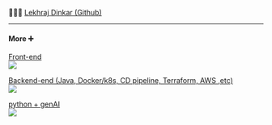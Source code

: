 👩🏻‍💻 <a href="https://github.com/lekhrajdinkar" target="_blank">Lekhraj Dinkar (Github)</a>


---

#### More ➕
<a href="https://front-end-docs.netlify.app/01_ng/000_ng_evolution-2025/" target="_blank">Front-end </a><br>
<img src="https://skillicons.dev/icons?i=angular,ts,css,html,js,redux,rxjs,npm,nodejs" />

<a href="https://back-end-docs.netlify.app/" target="_blank">Backend-end (Java, Docker/k8s, CD pipeline, Terraform, AWS ,etc)</a><br>
<img src="https://skillicons.dev/icons?i=java,aws,terraform,docker,kubernetes,git,github,linux,bash" />

<a href="https://lekhrajdinkar.netlify.app/" target="_blank">python + genAI</a><br>
<img src="https://skillicons.dev/icons?i=python,genai,chatgpt" />